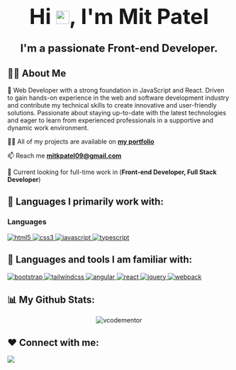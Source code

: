 <h1 align="center"><font size="10">Hi <img src="https://raw.githubusercontent.com/MartinHeinz/MartinHeinz/master/wave.gif" width="30px">, I'm Mit Patel</font><br/><p><font size="5">I'm a passionate Front-end Developer.</font></p></h1>

## 🙋‍♂️ About Me

<!-- - 🔭 I’m currently working on **[Covid-19 Tracker](https://covid-19-tracker-e4bda.web.app/)** -->

🌱 Web Developer with a strong foundation in JavaScript and React. Driven to gain hands-on experience in the web and software development industry and contribute my technical skills to create innovative and user-friendly solutions. Passionate about staying up-to-date with the latest technologies and eager to learn from experienced professionals in a supportive and dynamic work environment.

👨‍💻 All of my projects are available on **[my portfolio](https://mitpatel-portfolio.netlify.app/)**

📫 Reach me **mitkpatel09@gmail.com**

👷 Current looking for full-time work in (**Front-end Developer, Full Stack Developer**)

## 🚀 Languages I primarily work with:

<h3 align="left">Languages</h3>
<p align="left">
    <a href="https://www.w3.org/html/" target="_blank">
        <img src="https://img.shields.io/badge/html-E34F26.svg?style=for-the-badge&logo=html5&logoColor=white"
            alt="html5" />
    </a>
    <a href="https://www.w3schools.com/css/" target="_blank">
        <img src="https://img.shields.io/badge/css-1572B6.svg?style=for-the-badge&logo=css3&logoColor=white"
            alt="css3" />
    </a>
    <a href="https://developer.mozilla.org/en-US/docs/Web/JavaScript" target="_blank">
        <img src="https://img.shields.io/badge/Javascript-F7DF1E.svg?style=for-the-badge&logo=javascript&logoColor=black"
            alt="javascript" />
    </a>
    <a href="https://www.typescriptlang.org/" target="_blank">
        <img src="https://img.shields.io/badge/typescript-3178C6.svg?style=for-the-badge&logo=typescript&logoColor=white"
            alt="typescript" />
    </a>
</p>


## 🚀 Languages and tools I am familiar with:

<p align="left">
    <a href="https://getbootstrap.com" target="_blank">
        <img src="https://img.shields.io/badge/bootstrap-7952B3.svg?style=for-the-badge&logo=bootstrap&logoColor=white"
            alt="bootstrap" />
    </a>
    <a href="https://tailwindcss.com/" target="_blank">
        <img src="https://img.shields.io/badge/tailwindcss-7952B3.svg?style=for-the-badge&logo=tailwindcss&logoColor=white"
            alt="tailwindcss" />
    </a>
    <a href="https://angular.io" target="_blank">
        <img src="https://img.shields.io/badge/angular-8DD6F9.svg?style=for-the-badge&logo=angular&logoColor=black"
            alt="angular" />
    </a>
    <a href="https://reactjs.org" target="_blank">
        <img src="https://img.shields.io/badge/reactjs-61DAFB.svg?style=for-the-badge&logo=react&logoColor=black"
            alt="react" />
    </a>
    <a href="https://jquery.com/" target="_blank">
        <img src="https://img.shields.io/badge/jquery-0769AD.svg?style=for-the-badge&logo=jquery&logoColor=white"
            alt="jquery" />
    </a>
    <a href="https://webpack.js.org" target="_blank">
        <img src="https://img.shields.io/badge/webpack-8DD6F9.svg?style=for-the-badge&logo=webpack&logoColor=black"
            alt="webpack" />
    </a>
</p>

## 📊 My Github Stats:

<p align="center">
    <img  src="https://github-readme-stats.vercel.app/api?username=mitkpatel&show_icons=true&theme=tokyonight&hide_border=true&locale=en"
        alt="vcodementor" />
</p>


## ❤ Connect with me:

<p align="left">
<a href = "https://www.linkedin.com/in/mitpatel09/"><img src="https://img.icons8.com/fluent/48/000000/linkedin.png"/></a>

</p>
